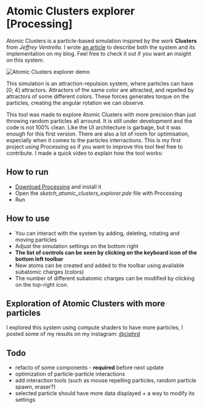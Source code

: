 # Atomic Clusters explorer [Processing]

Atomic Clusters is a particle-based simulation inspired by the work **Clusters** from *Jeffrey Ventrella*. I wrote [an article](https://ciphered.xyz/2020/06/01/atomic-clusters,-a-molecular-particle-based-simulation/) to describe both the system and its implementation on my blog. Feel free to check it out if you want an insight on this system.

![Atomic Clusters explorer demo](demo/tool-overview.gif)

This simulation is an attraction-repulsion system, where particles can have [0; 4] attractors. Attractors of the same color are attracted, and repelled by attractors of some different colors. These forces generates torque on the particles, creating the angular rotation we can observe.

This tool was made to explore Atomic Clusters with more precision than just throwing random particles all arround. It is still under development and the code is not 100% clean. Like the UI architecture is garbage, but it was enough for this first version. There are also a lot of room for optimisation, especially when it comes to the particles interractions. This is my first project using Processing so if you want to improve this tool feel free to contribute. I made a quick video to explain how the tool works:

## How to run

* [Download Processing](https://processing.org/download/) and install it
* Open the *sketch_atomic_clusters_explorer.pde* file with Processing 
* Run

## How to use

* You can interact with the system by adding, deleting, rotating and moving particles
* Adjust the simulation settings on the bottom right
* **The list of controls can be seen by clicking on the keyboard icon of the bottom left toolbar**
* New atoms can be created and added to the toolbar using available subatomic charges (colors)
* The number of different subatomic charges can be modified by clicking on the top-right icon.

## Exploration of Atomic Clusters with more particles

I explored this system using compute shaders to have more particles, I posted some of my results on my instagram: [@ciphrd](https://instagram.com/ciphrd)

## Todo

* refacto of some components - **required** before next update
* optimization of particle-particle interactions
* add interaction tools (such as mouse repelling particles, random particle spawn, eraser?)
* selected particle should have more data displayed + a way to modify its settings